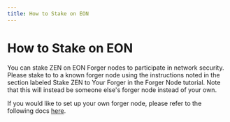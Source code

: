 ```yaml
---
title: How to Stake on EON
---
```


# How to Stake on EON
You can stake ZEN on EON Forger nodes to participate in network security. Please stake to to a known forger node using the instructions noted in the section labeled Stake ZEN to Your Forger in the Forger Node tutorial. Note that this will instead be someone else's forger node instead of your own.

If you would like to set up your own forger node, please refer to the following docs [here](/horizen_eon/tutorials/forger_node_setup_guide).
